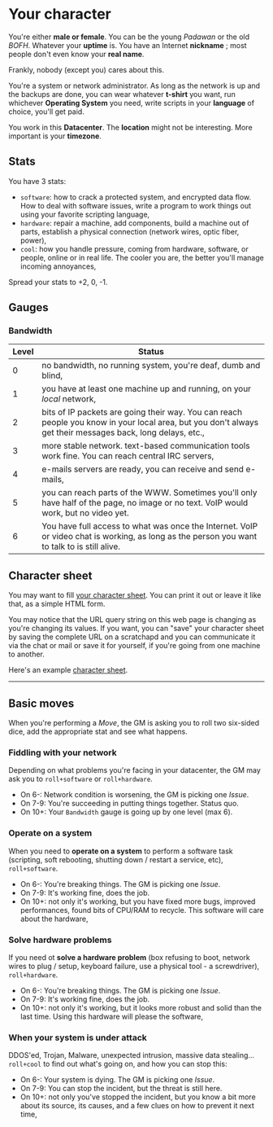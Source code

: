 # Your character

You're either **male or female**. You can be the young *Padawan* or the old
*BOFH*. Whatever your **uptime** is. You have an Internet **nickname** ; most
people don't even know your **real name**.

Frankly, nobody (except you) cares about this.

You're a system or network administrator. As long as the network is up and the
backups are done, you can wear whatever **t-shirt** you want, run whichever
**Operating System** you need, write scripts in your **language** of choice,
you'll get paid.

You work in this **Datacenter**. The **location** might not be interesting. More
important is your **timezone**.

## Stats

You have 3 stats:

* ``software``: how to crack a protected system, and encrypted data flow. How to
  deal with software issues, write a program to work things out using your
  favorite scripting language,
* ``hardware``: repair a machine, add components, build a machine out of parts,
  establish a physical connection (network wires, optic fiber, power),
* ``cool``: how you handle pressure, coming from hardware, software, or people,
  online or in real life. The cooler you are, the better you'll manage incoming
  annoyances,

Spread your stats to +2, 0, -1.

## Gauges

### Bandwidth

Level | Status
----- | ----------------------------------------------------------------------
0     | no bandwidth, no running system, you're deaf, dumb and blind,
1     | you have at least one machine up and running, on your *local* network,
2     | bits of IP packets are going their way. You can reach people you know in your local area, but you don't always get their messages back, long delays, etc.,
3     | more stable network. text-based communication tools work fine. You can reach central IRC servers,
4     | e-mails servers are ready, you can receive and send e-mails,
5     | you can reach parts of the WWW. Sometimes you'll only have half of the page, no image or no text. VoIP would work, but no video yet.
6     | You have full access to what was once the Internet. VoIP or video chat is working, as long as the person you want to talk to is still alive.

## Character sheet

You may want to fill [your character sheet](character.html). You can print
it out or leave it like that, as a simple HTML form.

You may notice that the URL query string on this web page is changing as you're
changing its values. If you want, you can "save" your character sheet by saving
the complete URL on a scratchapd and you can communicate it via the chat or mail
or save it for yourself, if you're going from one machine to another.

Here's an example [character sheet](character.html?nickname=haXX0r&name=John+Doe&uptime=23&os=OpenBSD&language=Perl&shirt=use+perl&job=System+administrator&org=US+Govt+(Embassy)&location=Paris%2C+France&tz=CEST&network=2&software=1&hardware=-1&cool=0&gauge-network=1).

----

## Basic moves

When you're performing a *Move*, the GM is asking you to roll two six-sided dice,
add the appropriate stat and see what happens.

### Fiddling with your network

Depending on what problems you're facing in your datacenter, the GM may ask you
to ``roll+software`` or ``roll+hardware``.

* On 6-: Network condition is worsening, the GM is picking one *Issue*.
* On 7-9: You're succeeding in putting things together. Status quo.
* On 10+: Your ``Bandwidth`` gauge is going up by one level (max 6).

### Operate on a system

When you need to **operate on a system** to perform a software task (scripting,
soft rebooting, shutting down / restart a service, etc), ``roll+software``.

* On 6-: You're breaking things. The GM is picking one *Issue*.
* On 7-9: It's working fine, does the job.
* On 10+: not only it's working, but you have fixed more bugs, improved
  performances, found bits of CPU/RAM to recycle. This software will care about
  the hardware,

### Solve hardware problems

If you need ot **solve a hardware problem** (box refusing to boot, network wires
to plug / setup, keyboard failure, use a physical tool - a screwdriver),
``roll+hardware``.

* On 6-: You're breaking things. The GM is picking one *Issue*.
* On 7-9: It's working fine, does the job.
* On 10+: not only it's working, but it looks more robust and solid than the
  last time. Using this hardware will please the software,

### When your system is under attack

DDOS'ed, Trojan, Malware, unexpected intrusion, massive data stealing...
``roll+cool`` to find out what's going on, and how you can stop this:

* On 6-: Your system is dying. The GM is picking one *Issue*.
* On 7-9: You can stop the incident, but the threat is still here.
* On 10+: not only you've stopped the incident, but you know a bit more about
  its source, its causes, and a few clues on how to prevent it next time,
